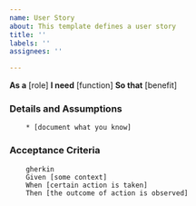 ```yaml
---
name: User Story
about: This template defines a user story
title: ''
labels: ''
assignees: ''

---
```


**As a** [role]
**I need** [function]
**So that** [benefit]

### Details and Assumptions
        * [document what you know]

### Acceptance Criteria
        gherkin
        Given [some context]
        When [certain action is taken]
        Then [the outcome of action is observed]
